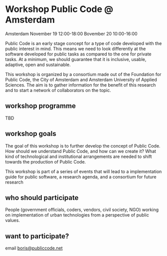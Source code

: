 # Workshop Public Code @ Amsterdam
Amsterdam 
November 19 12:00-18:00
Bovember 20 10:00-16:00

Public Code is an early stage concept for a type of code developed with the public interest in mind. This means we need to look differently at the software developed for public tasks as compared to the one for private tasks. At a minimum, we should guarantee that it is inclusive, usable, adaptive, open and sustainable.

This workshop is organized by a consortium made out of the Foundation for Public Code, the City of Amsterdam and Amsterdam University of Applied Sciences. The aim is to gather information for the benefit of this research and to start a network of collaborators on the topic.

## workshop programme
TBD

## workshop goals
The goal of this workshop is to further develop the concept of Public Code. How should we understand Public Code, and how can we create it? What kind of technological and institutional arrangements are needed to shift towards the production of Public Code.

This workshop is part of a series of events that will lead to a implementation guide for public software, a research agenda, and a consortium for future research

## who should participate
People (government officials, coders, vendors, civil society, NGO) working on implementation of urban technologies from a perspective of public values. 

## want to participate? 
email boris@publiccode.net
